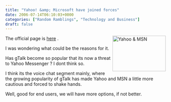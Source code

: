```yaml
---
title: "Yahoo! &amp; Microsoft have joined forces"
date: 2006-07-14T06:10:03+0000
categories: ["Random Ramblings", "Technology and Business"]
draft: false
---
```


<img src="http://us.i1.yimg.com/us.yimg.com/i/us/msg/8/beta/sp_msn_diagram_3.gif" alt="Yahoo & MSN" align="right" height="112" width="167" />

The official page is <a href="http://messenger.yahoo.com/partners_msn.php">here</a> .

I was wondering what could be the reasons for it.

Has gTalk become so popular that its now a threat to Yahoo Messenger ? I dont think so.

I think its the voice chat segment mainly, where the growing popularity of gTalk has made Yahoo and MSN a little more cautious and forced to shake hands.

Well, good for end users, we will have more options, if not better.